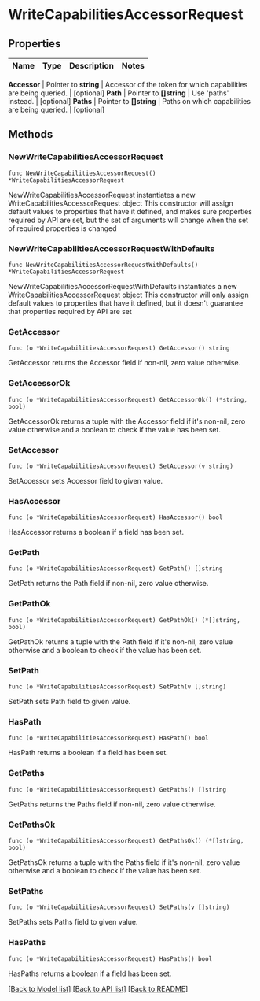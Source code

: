 # WriteCapabilitiesAccessorRequest


## Properties

Name | Type | Description | Notes
------------ | ------------- | ------------- | -------------


**Accessor** | Pointer to **string** | Accessor of the token for which capabilities are being queried. | [optional] 
**Path** | Pointer to **[]string** | Use &#x27;paths&#x27; instead. | [optional] 
**Paths** | Pointer to **[]string** | Paths on which capabilities are being queried. | [optional] 



## Methods


### NewWriteCapabilitiesAccessorRequest

`func NewWriteCapabilitiesAccessorRequest() *WriteCapabilitiesAccessorRequest`

NewWriteCapabilitiesAccessorRequest instantiates a new WriteCapabilitiesAccessorRequest object
This constructor will assign default values to properties that have it defined,
and makes sure properties required by API are set, but the set of arguments
will change when the set of required properties is changed

### NewWriteCapabilitiesAccessorRequestWithDefaults

`func NewWriteCapabilitiesAccessorRequestWithDefaults() *WriteCapabilitiesAccessorRequest`

NewWriteCapabilitiesAccessorRequestWithDefaults instantiates a new WriteCapabilitiesAccessorRequest object
This constructor will only assign default values to properties that have it defined,
but it doesn't guarantee that properties required by API are set


### GetAccessor

`func (o *WriteCapabilitiesAccessorRequest) GetAccessor() string`

GetAccessor returns the Accessor field if non-nil, zero value otherwise.

### GetAccessorOk

`func (o *WriteCapabilitiesAccessorRequest) GetAccessorOk() (*string, bool)`

GetAccessorOk returns a tuple with the Accessor field if it's non-nil, zero value otherwise
and a boolean to check if the value has been set.

### SetAccessor

`func (o *WriteCapabilitiesAccessorRequest) SetAccessor(v string)`

SetAccessor sets Accessor field to given value.


### HasAccessor

`func (o *WriteCapabilitiesAccessorRequest) HasAccessor() bool`

HasAccessor returns a boolean if a field has been set.




### GetPath

`func (o *WriteCapabilitiesAccessorRequest) GetPath() []string`

GetPath returns the Path field if non-nil, zero value otherwise.

### GetPathOk

`func (o *WriteCapabilitiesAccessorRequest) GetPathOk() (*[]string, bool)`

GetPathOk returns a tuple with the Path field if it's non-nil, zero value otherwise
and a boolean to check if the value has been set.

### SetPath

`func (o *WriteCapabilitiesAccessorRequest) SetPath(v []string)`

SetPath sets Path field to given value.


### HasPath

`func (o *WriteCapabilitiesAccessorRequest) HasPath() bool`

HasPath returns a boolean if a field has been set.




### GetPaths

`func (o *WriteCapabilitiesAccessorRequest) GetPaths() []string`

GetPaths returns the Paths field if non-nil, zero value otherwise.

### GetPathsOk

`func (o *WriteCapabilitiesAccessorRequest) GetPathsOk() (*[]string, bool)`

GetPathsOk returns a tuple with the Paths field if it's non-nil, zero value otherwise
and a boolean to check if the value has been set.

### SetPaths

`func (o *WriteCapabilitiesAccessorRequest) SetPaths(v []string)`

SetPaths sets Paths field to given value.


### HasPaths

`func (o *WriteCapabilitiesAccessorRequest) HasPaths() bool`

HasPaths returns a boolean if a field has been set.









[[Back to Model list]](../README.md#documentation-for-models) [[Back to API list]](../README.md#documentation-for-api-endpoints) [[Back to README]](../README.md)


